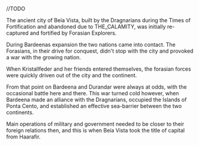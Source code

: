 //TODO

The ancient city of Beía Vista, built by the Dragnarians during the Times of Fortification and abandoned due to THE_CALAMITY, was initially re-captured and fortified by Forasian Explorers.

During Bardeenas expansion the two nations came into contact. The Forasians, in their drive for conquest, didn't stop with the city and provoked a war with the growing nation.

When Kristallfeder and her friends entered themselves, the forasian forces were quickly driven out of the city and the continent.

From that point on Bardeena and Durandar were always at odds, with the occasional battle here and there. This war turned cold however, when Bardeena made an alliance with the Dragnarians, occupied the Islands of Ponta Cento, and established an effective sea-barrier between the two continents.

Main operations of military and government needed to be closer to their foreign relations then, and this is when Beía Vista took the title of capital from Haarafir.
